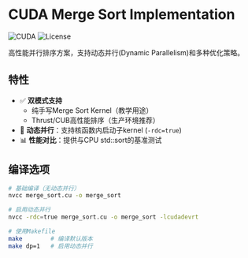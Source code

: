 # CUDA Merge Sort Implementation

![CUDA](https://img.shields.io/badge/CUDA-11.8-green.svg)
![License](https://img.shields.io/badge/License-MIT-blue.svg)

高性能并行排序方案，支持动态并行(Dynamic Parallelism)和多种优化策略。

## 特性

- ✅ **双模式支持**
  - 纯手写Merge Sort Kernel（教学用途）
  - Thrust/CUB高性能排序（生产环境推荐）
- 🚀 **动态并行**：支持核函数内启动子kernel (`-rdc=true`)
- 📊 **性能对比**：提供与CPU std::sort的基准测试

## 编译选项

```bash
# 基础编译（无动态并行）
nvcc merge_sort.cu -o merge_sort

# 启用动态并行
nvcc -rdc=true merge_sort.cu -o merge_sort -lcudadevrt

# 使用Makefile
make        # 编译默认版本
make dp=1   # 启用动态并行
